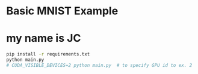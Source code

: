 # Basic MNIST Example
# my name is JC
```bash
pip install -r requirements.txt
python main.py
# CUDA_VISIBLE_DEVICES=2 python main.py  # to specify GPU id to ex. 2
```
